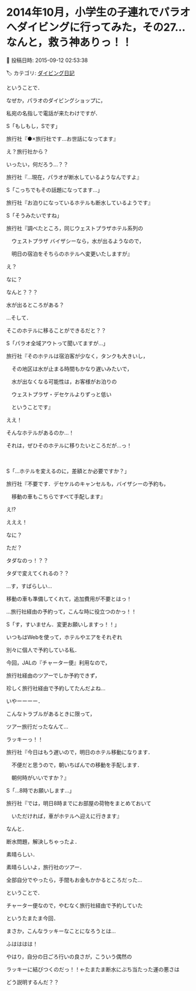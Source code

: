 # 2014年10月，小学生の子連れでパラオへダイビングに行ってみた，その27…なんと，救う神ありっ！！

📅 投稿日時: 2015-09-12 02:53:38

🏷️ カテゴリ: [ダイビング日記](ce3a7a8d424d112fce83ee85c81a0e344.md)

ということで．


なぜか，パラオのダイビングショップに，


私宛の名指しで電話が来たわけですが．





S「もしもし，Sです」





旅行社『●×旅行社です…お世話になってます』





え？旅行社から？


いったい，何だろう…？？





旅行社『…現在，パラオが断水しているようなんですよ』





S「こっちでもその話題になってます…」





旅行社『お泊りになっているホテルも断水しているようです』





S「そうみたいですね」





旅行社『調べたところ，同じウェストプラザホテル系列の


　ウェストプラザ バイザシーなら，水が出るようなので，


　明日の宿泊をそちらのホテルへ変更いたしますが』





え？


なに？


なんと？？？


水が出るところがある？


…そして．


そこのホテルに移ることができるだと？？





S「パラオ全域アウトって聞いてますが…」





旅行社『そのホテルは宿泊客が少なく，タンクも大きいし，


　その地区は水が止まる時間もかなり遅いみたいで，


　水が出なくなる可能性は，お客様がお泊りの


　ウェストプラザ・デセケルよりずっと低い


　ということです』





ええ！


そんなホテルがあるのか…！


それは，ぜひそのホテルに移りたいところだが…っ！


　


S「…ホテルを変えるのに，差額とか必要ですか？」





旅行社『不要です．デセケルのキャンセルも，バイザシーの予約も，


　移動の車もこちらですべて手配します』





え!?


えええ！


なに？


ただ？


タダなのっ！？？


タダで変えてくれるの？？





…す，すばらしい…


移動の車も準備してくれて，追加費用が不要とはっ！


…旅行社経由の予約って，こんな時に役立つのかっ！！





S「す，すいません．変更お願いしますっ！！」





いつもはWebを使って，ホテルやエアをそれぞれ


別々に個人で予約している私．


今回，JALの『チャーター便』利用なので，


旅行社経由のツアーでしか予約できず，


珍しく旅行社経由で予約してたんだよね…





いやーーーー．


こんなトラブルがあるときに限って，


ツアー旅行だったなんて…


ラッキーっ！！





旅行社『今日はもう遅いので，明日のホテル移動になります．


　不便だと思うので，朝いちばんでの移動を手配します．


　朝何時がいいですか？』





S「…8時でお願いします…」





旅行社『では，明日8時までにお部屋の荷物をまとめておいて


　いただければ，車がホテルへ迎えに行きます』





なんと．


断水問題，解決しちゃったよ．


素晴らしい．


素晴らしいよ，旅行社のツアー．


全部自分でやったら，手間もお金もかかるところだった…





ということで．


チャーター便なので，やむなく旅行社経由で予約していた


というたまたま今回．


まさか，こんなラッキーなことになろうとは…





ふはははは！


やはり，自分の日ごろ行いの良さが，こういう偶然の


ラッキーに結びつくのだっ！！←たまたま断水にぶち当たった運の悪さは


どう説明するんだ？？
